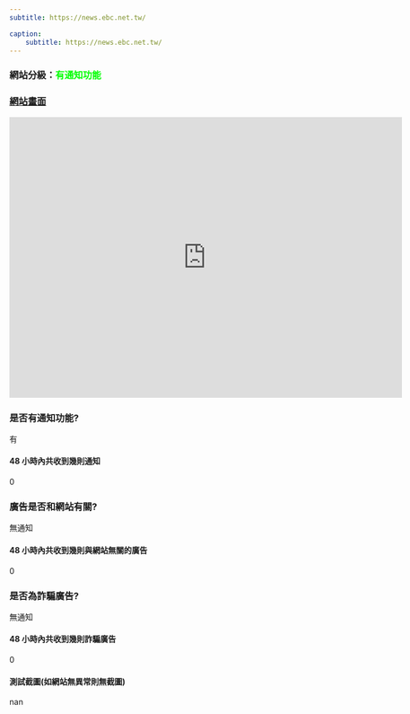 ```yaml
---
subtitle: https://news.ebc.net.tw/

caption:
	subtitle: https://news.ebc.net.tw/
---
```


<h3>網站分級：<font color="#00FF00">有通知功能</font></h3>

### [網站畫面](https://news.ebc.net.tw/)
<embed src="https://web.archive.org/web/https://news.ebc.net.tw/" style="width:700px; height: 500px;">

### 是否有通知功能?
有

#### 48 小時內共收到幾則通知
0

### 廣告是否和網站有關?
無通知

#### 48 小時內共收到幾則與網站無關的廣告
0

### 是否為詐騙廣告?
無通知

#### 48 小時內共收到幾則詐騙廣告
0

#### 測試截圖(如網站無異常則無截圖)
nan

